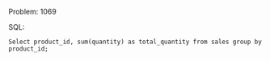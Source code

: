 Problem: 1069


SQL:

```
Select product_id, sum(quantity) as total_quantity from sales group by product_id;
```
